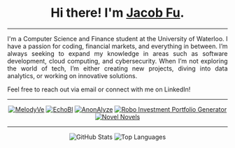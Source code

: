 <h1 align="center">Hi there! I'm <a href="https://fujacob.vercel.app/">Jacob Fu</a>.</h1>

---

<div align="justify">

I'm a Computer Science and Finance student at the University of Waterloo. I have a passion for coding, financial markets, and everything in between. I’m always seeking to expand my knowledge in areas such as software development, cloud computing, and cybersecurity. When I’m not exploring the world of tech, I’m either creating new projects, diving into data analytics, or working on innovative solutions. 

Feel free to reach out via email or connect with me on LinkedIn!

</div>

<div align="center">

---

[![MelodyVe](https://github-readme-stats.vercel.app/api/pin?username=fujacob&repo=MelodyVe&theme=material-palenight&icon_color=6a5acd&hide_border=true)](https://github.com/fujacob/MelodyVe)
[![EchoBl](https://github-readme-stats.vercel.app/api/pin?username=fujacob&repo=EchoBl&theme=material-palenight&icon_color=6a5acd&hide_border=true)](https://github.com/fujacob/EchoBl)
[![AnonAlyze](https://github-readme-stats.vercel.app/api/pin?username=fujacob&repo=AnonAlyze&theme=material-palenight&icon_color=6a5acd&hide_border=true)](https://github.com/fujacob/AnonAlyze)
[![Robo Investment Portfolio Generator](https://github-readme-stats.vercel.app/api/pin?username=fujacob&repo=Robo-Investment-Portfolio-Generator&theme=material-palenight&icon_color=6a5acd&hide_border=true)](https://github.com/FuJacob/RoboInvestmentAdvisor/)
[![Novel Novels](https://github-readme-stats.vercel.app/api/pin?username=fujacob&repo=Novel-Novels&theme=material-palenight&icon_color=6a5acd&hide_border=true)](https://github.com/FuJacob/NovelNovels)

---

![GitHub Stats](https://github-readme-stats.vercel.app/api?username=fujacob&count_private=true&show_icons=true&theme=material-palenight&icon_color=6a5acd&hide_border=true&line_height=28&custom_title=Contribution%20Statistics&count_private=true)
![Top Languages](https://github-readme-stats.vercel.app/api/top-langs?username=fujacob&theme=material-palenight&hide_border=true&layout=compact&langs_count=10&card_width=333)

</div>
